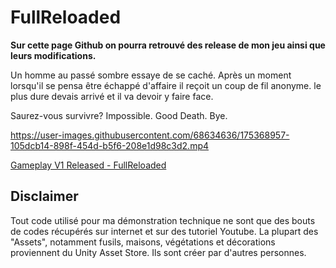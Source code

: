 # FullReloaded

**Sur cette page Github on pourra retrouvé des release de mon jeu ainsi que leurs modifications.**

Un homme au passé sombre essaye de se caché. Après un moment lorsqu'il se pensa être échappé d'affaire il reçoit un coup de fil anonyme. le plus dure devais arrivé et il va devoir y faire face.

Saurez-vous survivre? Impossible. Good Death. Bye.

https://user-images.githubusercontent.com/68634636/175368957-105dcb14-898f-454d-b5f6-208e1d98c3d2.mp4

[Gameplay V1 Released - FullReloaded]()

## Disclaimer

Tout code utilisé pour ma démonstration technique ne sont que des bouts de codes récupérés sur internet et sur des tutoriel Youtube.
La plupart des "Assets", notamment fusils, maisons, végétations et décorations proviennent du Unity Asset Store. Ils sont créer par d'autres personnes.
